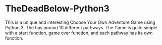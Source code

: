 # TheDeadBelow-Python3
This is a unique and interesting Choose Your Own Adventure Game using Python 3. The has around 10 different pathways. The Game is quite simple with a start function, game over function, and each pathway has its own function. 
